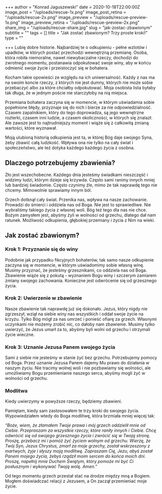 +++
author = "Konrad Jaguszewski"
date = 2020-10-18T22:00:00Z
image_post = "/uploads/rescue-1x.png"
image_post_retina = "/uploads/rescue-2x.png"
image_preview = "/uploads/rescue-preview-1x.png"
image_preview_retina = "/uploads/rescue-preview-2x.png"
share_img = "/uploads/rescue-share.jpg"
slug = "jak-zostac-zbawionym"
subtitle = ""
tags = []
title = "Jak zostać zbawionym? Trzy proste kroki!"
type = ""

+++
Lubię dobre historie. Najbardziej te o odkupieniu - pełne wzlotów i upadków, w których postać przechodzi wewnętrzną przemianę. Osoba, która robiła niemoralne, nawet niewybaczalne rzeczy, dochodzi do zwrotnego momentu, postanawia odpokutować swoje winy, aby w końcu odmienić swoje życie i przeistoczyć się w bohatera.

Kocham takie opowieści ze względu na ich uniwersalność. Każdy z nas ma na swoim koncie rzeczy, z których nie jest dumny, których nie może sobie przebaczyć albo za które chciałby odpokutować. Moja osobista lista byłaby tak długa, że w jednym poście nie starczyłoby na nią miejsca.

Przemiana bohatera zaczyna się w momencie, w którym uświadamia sobie popełnione błędy, przyznaje się do nich i bierze za nie odpowiedzialność. Czasem zapalnikiem, który do tego doprowadza, są jego wewnętrzne rozterki, czasem inni ludzie, a czasem okoliczności, w których się znalazł. Ale zawsze jest to najtrudniejszy moment i wiąże się z całkowitą zmianą wartości, które wyznawał.

Moją ulubioną historią odkupienia jest ta, w której Bóg daje swojego Syna, żeby zbawić całą ludzkość. Wpływa ona nie tylko na cały świat i społeczeństwo, ale też dotyka każdego każdego życia z osobna.

## Dlaczego potrzebujemy zbawienia?

Zło jest wszechobecne. Każdego dnia jesteśmy świadkami nieszczęść i widzimy ludzi, którym dzieje się krzywda. Często sami ranimy innych mniej lub bardziej świadomie. Często czynimy źle, mimo że tak naprawdę tego nie chcemy. Mimowolnie sprawiamy innym ból.

Grzech dotknął cały świat. Przenika nas, wpływa na nasze zachowanie. Prowadzi do śmierci i oddziela nas od Boga. Nie jest to sprawiedliwe. Nie wybraliśmy takiego życia z własnej woli. Bóg też tego dla nas nie chce. Bożym zamysłem jest, abyśmy żyli w wolności od grzechu, dlatego dał nam ratunek. Możliwość odkupienia, głębokiej przemiany i życia z Nim na wieki.

## Jak zostać zbawionym?

### Krok 1: Przyznanie się do winy

Podobnie jak przypadku fikcyjnych bohaterów, tak samo nasze odkupienie zaczyna się w momencie, w którym uświadomimy sobie własną winę. Musimy przyznać, że jesteśmy grzesznikami, co oddziela nas od Boga. Zbawienie wiąże się z pokutą - wyznaniem Bogu winy i szczerym zamiarem zmiany swojego zachowania. Konieczne jest odwrócenie się od grzesznego życia.

### Krok 2: Uwierzenie w zbawienie

Nasze zbawienie tak naprawdę już się dokonało. Jezus, który nigdy nie zgrzeszył, wziął na siebie winy nas wszystkich i oddał swoje życie na krzyżu. Tylko Bóg mógł za nas umrzeć i ponieść ofiarę za grzech. Własnymi uczynkami nie możemy zrobić nic, co dałoby nam zbawienie. Musimy tylko uwierzyć, że Jezus umarł za to, abyśmy byli wolni od grzechu i otrzymali życie wieczne.

### Krok 3: Uznanie Jezusa Panem swojego życia

Sami z siebie nie jesteśmy w stanie żyć bez grzechu. Potrzebujemy pomocy od Boga. Przez uznanie Jezusa Panem dajemy Mu prawo do działania w naszym życiu. Nie tracimy wolnej woli i nie pozbawiamy się wolności, ale umożliwiamy Bogu przemienianie naszego serca, abyśmy mogli żyć w wolności od grzechu.

### Modlitwa

Kiedy uwierzymy w powyższe rzeczy, będziemy zbawieni.

Pamiętam, kiedy sam zastosowałem te trzy kroki do swojego życia. Wypowiedziałem wtedy do Boga modlitwę, która brzmiała mniej więcej tak:

_“Boże, wiem, że złamałem Twoje prawa i mój grzech oddzielił mnie od Ciebie. Przepraszam za wszystkie rzeczy, które raniły innych i Ciebie. Chcę odwrócić się od swojego grzesznego życia i zwrócić się w Twoją stronę. Proszę, przebacz mi i pomóż żyć życiem wolnym od grzechu. Wierzę, że Twój Syn, Jezus Chrystus, zmarł za moje grzechy, został wskrzeszony z martwych, żyje i słyszy moją modlitwę. Zapraszam Cię, Jezu, abyś został Panem mojego życia, żebyś rządził moim sercem do końca moich dni. Proszę, napełnij mnie Duchem Świętym, który pomoże mi być Ci posłusznym i wykonywać Twoją wolę. Amen.”_

Od tego momentu grzech przestał stać na drodze między mną a Bogiem. Mogłem doświadczać relacji z Jezusem, a On zaczął przemieniać moje życie.